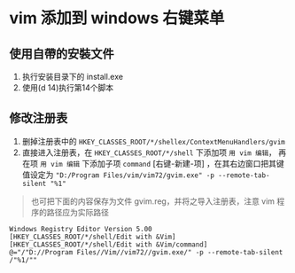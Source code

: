 # vim 添加到 windows 右键菜单

## 使用自帶的安裝文件
1. 执行安装目录下的 install.exe
1. 使用(d 14)执行第14个脚本


## 修改注册表

1. 删掉注册表中的 `HKEY_CLASSES_ROOT/*/shellex/ContextMenuHandlers/gvim`
1. 直接进入注册表，在 `HKEY_CLASSES_ROOT/*/shell` 下添加项 `用 vim 编辑`， 再在项 `用 vim 编辑` 下添加子项 `command` [右键-新建-项] ，在其右边窗口把其键值设定为 `"D:/Program Files/vim/vim72/gvim.exe" -p --remote-tab-silent "%1"`

> 也可把下面的内容保存为文件 gvim.reg，并将之导入注册表，注意 vim 程序的路径应为实际路径

```reg
Windows Registry Editor Version 5.00
[HKEY_CLASSES_ROOT/*/shell/Edit with &Vim]
[HKEY_CLASSES_ROOT/*/shell/Edit with &Vim/command]
@="/"D://Program Files//Vim//vim72//gvim.exe/" -p --remote-tab-silent /"%1/""
```